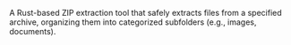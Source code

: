 A Rust-based ZIP extraction tool that safely extracts files from a specified archive, organizing them into categorized subfolders (e.g., images, documents).
